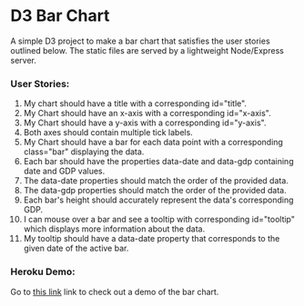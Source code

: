 # D3 Bar Chart

A simple D3 project to make a bar chart that satisfies the user stories outlined below. The static files are served by a lightweight Node/Express server.

### User Stories:

1. My chart should have a title with a corresponding id="title".
2. My Chart should have an x-axis with a corresponding id="x-axis".
3. My Chart should have a y-axis with a corresponding id="y-axis".
4. Both axes should contain multiple tick labels.
5. My Chart should have a bar for each data point with a corresponding class="bar" displaying the data.
6. Each bar should have the properties data-date and data-gdp containing date and GDP values.
7. The data-date properties should match the order of the provided data.
8. The data-gdp properties should match the order of the provided data.
9. Each bar\'s height should accurately represent the data\'s corresponding GDP.
10. I can mouse over a bar and see a tooltip with corresponding id="tooltip" which displays more information about the data.
11. My tooltip should have a data-date property that corresponds to the given date of the active bar.

### Heroku Demo:

Go to [this link](https://tom-p-uk-d3-bar-chart.herokuapp.com/) link to check out a demo of the bar chart.
